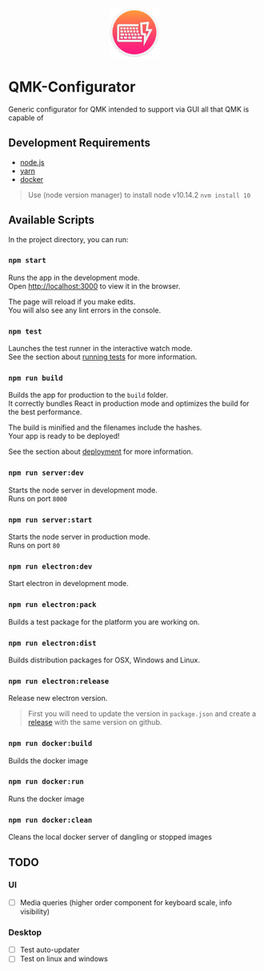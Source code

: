 <p align="center"><img height="100" src="public/icons/512x512.png" /></p>

# QMK-Configurator
Generic configurator for QMK intended to support via GUI all that QMK is capable of

## Development Requirements

- [node.js](https://nodejs.org)
- [yarn](https://yarnpkg.com)
- [docker](https://www.docker.com/)

> Use  (node version manager) to install node v10.14.2 `nvm install 10`

## Available Scripts

In the project directory, you can run:

### `npm start`

Runs the app in the development mode.<br>
Open [http://localhost:3000](http://localhost:3000) to view it in the browser.

The page will reload if you make edits.<br>
You will also see any lint errors in the console.

### `npm test`

Launches the test runner in the interactive watch mode.<br>
See the section about [running tests](https://facebook.github.io/create-react-app/docs/running-tests) for more information.

### `npm run build`

Builds the app for production to the `build` folder.<br>
It correctly bundles React in production mode and optimizes the build for the best performance.

The build is minified and the filenames include the hashes.<br>
Your app is ready to be deployed!

See the section about [deployment](https://facebook.github.io/create-react-app/docs/deployment) for more information.

### `npm run server:dev`

Starts the node server in development mode.<br>
Runs on port `8000`

### `npm run server:start`

Starts the node server in production mode.<br>
Runs on port `80`

### `npm run electron:dev`

Start electron in development mode.

### `npm run electron:pack`

Builds a test package for the platform you are working on.

### `npm run electron:dist`

Builds distribution packages for OSX, Windows and Linux.

### `npm run electron:release`

Release new electron version.

> First you will need to update the version in `package.json` and create a [release](https://github.com/evangs/configurator/releases) with the same version on github.

### `npm run docker:build`

Builds the docker image

### `npm run docker:run`

Runs the docker image

### `npm run docker:clean`

Cleans the local docker server of dangling or stopped images


## TODO

### UI

- [ ] Media queries (higher order component for keyboard scale, info visibility)

### Desktop

- [ ] Test auto-updater
- [ ] Test on linux and windows
